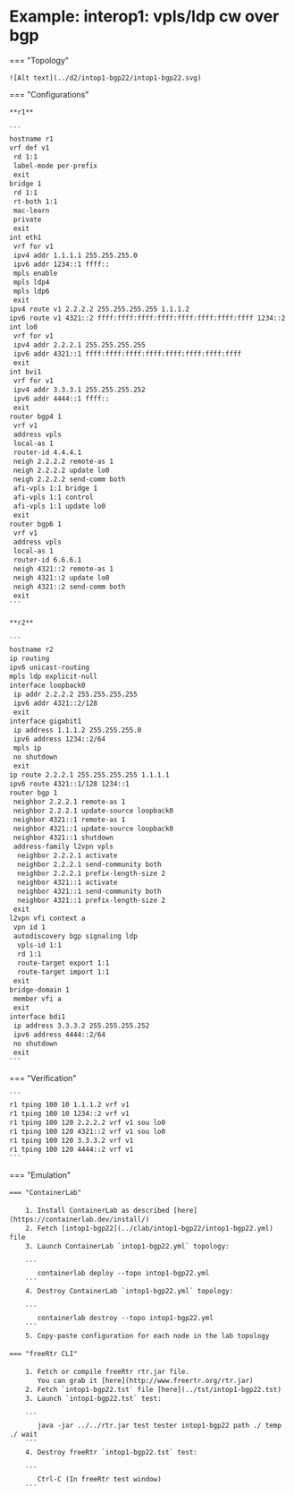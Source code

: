 # Example: interop1: vpls/ldp cw over bgp

=== "Topology"

    ![Alt text](../d2/intop1-bgp22/intop1-bgp22.svg)

=== "Configurations"

    **r1**

    ```
    hostname r1
    vrf def v1
     rd 1:1
     label-mode per-prefix
     exit
    bridge 1
     rd 1:1
     rt-both 1:1
     mac-learn
     private
     exit
    int eth1
     vrf for v1
     ipv4 addr 1.1.1.1 255.255.255.0
     ipv6 addr 1234::1 ffff::
     mpls enable
     mpls ldp4
     mpls ldp6
     exit
    ipv4 route v1 2.2.2.2 255.255.255.255 1.1.1.2
    ipv6 route v1 4321::2 ffff:ffff:ffff:ffff:ffff:ffff:ffff:ffff 1234::2
    int lo0
     vrf for v1
     ipv4 addr 2.2.2.1 255.255.255.255
     ipv6 addr 4321::1 ffff:ffff:ffff:ffff:ffff:ffff:ffff:ffff
     exit
    int bvi1
     vrf for v1
     ipv4 addr 3.3.3.1 255.255.255.252
     ipv6 addr 4444::1 ffff::
     exit
    router bgp4 1
     vrf v1
     address vpls
     local-as 1
     router-id 4.4.4.1
     neigh 2.2.2.2 remote-as 1
     neigh 2.2.2.2 update lo0
     neigh 2.2.2.2 send-comm both
     afi-vpls 1:1 bridge 1
     afi-vpls 1:1 control
     afi-vpls 1:1 update lo0
     exit
    router bgp6 1
     vrf v1
     address vpls
     local-as 1
     router-id 6.6.6.1
     neigh 4321::2 remote-as 1
     neigh 4321::2 update lo0
     neigh 4321::2 send-comm both
     exit
    ```

    **r2**

    ```
    hostname r2
    ip routing
    ipv6 unicast-routing
    mpls ldp explicit-null
    interface loopback0
     ip addr 2.2.2.2 255.255.255.255
     ipv6 addr 4321::2/128
     exit
    interface gigabit1
     ip address 1.1.1.2 255.255.255.0
     ipv6 address 1234::2/64
     mpls ip
     no shutdown
     exit
    ip route 2.2.2.1 255.255.255.255 1.1.1.1
    ipv6 route 4321::1/128 1234::1
    router bgp 1
     neighbor 2.2.2.1 remote-as 1
     neighbor 2.2.2.1 update-source loopback0
     neighbor 4321::1 remote-as 1
     neighbor 4321::1 update-source loopback0
     neighbor 4321::1 shutdown
     address-family l2vpn vpls
      neighbor 2.2.2.1 activate
      neighbor 2.2.2.1 send-community both
      neighbor 2.2.2.1 prefix-length-size 2
      neighbor 4321::1 activate
      neighbor 4321::1 send-community both
      neighbor 4321::1 prefix-length-size 2
     exit
    l2vpn vfi context a
     vpn id 1
     autodiscovery bgp signaling ldp
      vpls-id 1:1
      rd 1:1
      route-target export 1:1
      route-target import 1:1
     exit
    bridge-domain 1
     member vfi a
     exit
    interface bdi1
     ip address 3.3.3.2 255.255.255.252
     ipv6 address 4444::2/64
     no shutdown
     exit
    ```

=== "Verification"

    ```
    r1 tping 100 10 1.1.1.2 vrf v1
    r1 tping 100 10 1234::2 vrf v1
    r1 tping 100 120 2.2.2.2 vrf v1 sou lo0
    r1 tping 100 120 4321::2 vrf v1 sou lo0
    r1 tping 100 120 3.3.3.2 vrf v1
    r1 tping 100 120 4444::2 vrf v1
    ```

=== "Emulation"

    === "ContainerLab"

        1. Install ContainerLab as described [here](https://containerlab.dev/install/)  
        2. Fetch [intop1-bgp22](../clab/intop1-bgp22/intop1-bgp22.yml) file  
        3. Launch ContainerLab `intop1-bgp22.yml` topology:  

        ```
           containerlab deploy --topo intop1-bgp22.yml  
        ```
        4. Destroy ContainerLab `intop1-bgp22.yml` topology:  

        ```
           containerlab destroy --topo intop1-bgp22.yml  
        ```
        5. Copy-paste configuration for each node in the lab topology

    === "freeRtr CLI"

        1. Fetch or compile freeRtr rtr.jar file.  
           You can grab it [here](http://www.freertr.org/rtr.jar)  
        2. Fetch `intop1-bgp22.tst` file [here](../tst/intop1-bgp22.tst)  
        3. Launch `intop1-bgp22.tst` test:  

        ```
           java -jar ../../rtr.jar test tester intop1-bgp22 path ./ temp ./ wait
        ```
        4. Destroy freeRtr `intop1-bgp22.tst` test:  

        ```
           Ctrl-C (In freeRtr test window)
        ```

